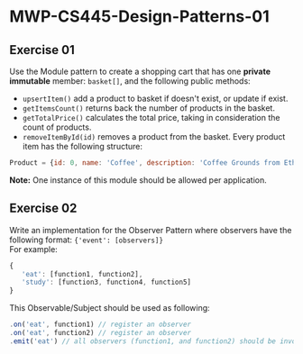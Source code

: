# MWP-CS445-Design-Patterns-01

## Exercise 01
Use the Module pattern to create a shopping cart that has one **private immutable** member: `basket[]`, and the following public methods: 
* `upsertItem()` add a product to basket if doesn't exist, or update if exist.
* `getItemsCount()` returns back the number of products in the basket.
* `getTotalPrice()` calculates the total price, taking in consideration the count of products.
* `removeItemById(id)` removes a product from the basket.
Every product item has the following structure:
```javascript
Product = {id: 0, name: 'Coffee', description: 'Coffee Grounds from Ethiopia', price: 9.5, count: 1}
```
**Note:** One instance of this module should be allowed per application.  

## Exercise 02
Write an implementation for the Observer Pattern where observers have the following format: `{'event': [observers]}`  
For example:
```javascript
{
   'eat': [function1, function2],
   'study': [function3, function4, function5]
}
```
This Observable/Subject should be used as following:
```javascript
.on('eat', function1) // register an observer
.on('eat', function2) // register an observer
.emit('eat') // all observers (function1, and function2) should be invoked
```